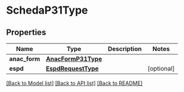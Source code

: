 # SchedaP31Type

## Properties
Name | Type | Description | Notes
------------ | ------------- | ------------- | -------------
**anac_form** | [**AnacFormP31Type**](AnacFormP31Type.md) |  | 
**espd** | [**EspdRequestType**](EspdRequestType.md) |  | [optional] 

[[Back to Model list]](../README.md#documentation-for-models) [[Back to API list]](../README.md#documentation-for-api-endpoints) [[Back to README]](../README.md)

